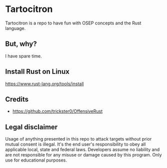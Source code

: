 # Tartocitron
Tartocitron is a repo to have fun with OSEP concepts and the Rust language.

## But, why?
I have spare time.

## Install Rust on Linux
https://www.rust-lang.org/tools/install

## Credits
* https://github.com/trickster0/OffensiveRust

## Legal disclaimer
Usage of anything presented in this repo to attack targets without prior mutual consent is illegal. It's the end user's responsibility to obey all applicable local, state and federal laws. Developers assume no liability and are not responsible for any misuse or damage caused by this program. Only use for educational purposes.